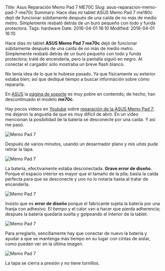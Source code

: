 Title: Asus Reparación Memo Pad 7 ME70C
Slug: asus-reparacion-memo-pad-7-me70c
Summary: Hace días mi tablet ASUS Memo Pad 7 me180c dejó de funcionar súbitamente después de una caída de no más de medio metro. Simplemente resbaló detrás de un buró pequeño con todo y funda protectora.
Tags: hardware
Date: 2016-04-01 16:10
Modified: 2016-04-01 16:10


Hace días mi tablet **ASUS Memo Pad 7 me70c** dejó de funcionar súbitamente después de una caída de no más de medio metro. Simplemente resbaló detrás de un buró pequeño con todo y funda protectora; traté de encenderla, pero la pantalla siguió en negro. Al conectar el cargador sólo mostraba un breve flash blanco.

No tenía idea de lo que le hubiese pasado. Ya que físicamente su exterior estaba bien; así que dediqué tiempo a buscar información sobre cómo repararla.

En [ASUS](http://www.asus.com/) la [página de soporte](https://www.asus.com/mx/Tablets/ASUS_MeMO_Pad_7ME70C/) es muy pobre en contenido; de hecho, han descontinuado el modelo **me70c**.

Hay pocos videos en [Youtube](https://www.youtube.com/) sobre [reparación de la ASUS Memo Pad 7](https://www.youtube.com/watch?v=VGMD9uBf6ww); me dejaron la angustia de que es muy difícil de abrir. En un video mencionan la posibilidad de la batería se desconecte por una caída. Y así me pasó.

<img class="img-fluid" src="asus-memo-pad-7-me70c-01-1024.jpg" alt="Memo Pad 7">

Después de varios minutos, usando un desarmador plano y _mis uñas_ pude retirar la tapa.

<img class="img-fluid" src="asus-memo-pad-7-me70c-02-1024.jpg" alt="Memo Pad 7">

La batería, efectivamente estaba desconectada. **Grave error de diseño.** Porque el espacio interior es mayor que el tamaño de la pila; basta la caída perfecta para que se desconecte y uno no lo notaría hasta al tratar de encenderla.

<img class="img-fluid" src="asus-memo-pad-7-me70c-03-1024.jpg" alt="Memo Pad 7">

Insisto que es **error de diseño** porque el fabricante sujeta la batería por una franja con adhesivo. El tiempo y el calor van a hacer que pierda adherencia; después la batería quedaría suelta y golpeando el interior de la tablet.

<img class="img-fluid" src="asus-memo-pad-7-me70c-04-1024.jpg" alt="Memo Pad 7">

Para arreglarlo, sencillamente hay que conectar de nuevo la batería y ayudar a que se mantenga más tiempo en su lugar con cintas de aislar, como pueden ver en la última imagen.

<img class="img-fluid" src="asus-memo-pad-7-me70c-05-800.jpg" alt="Memo Pad 7">

La tapa se cierra a presión y no tiene tornillos.

